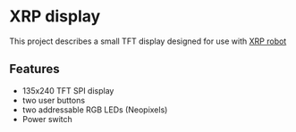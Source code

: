 # XRP display
This project describes a small TFT display designed for use  with [XRP robot](https://experientialrobotics.org/)



## Features

* 135x240 TFT SPI display
* two user buttons
* two addressable RGB LEDs (Neopixels)
* Power switch
